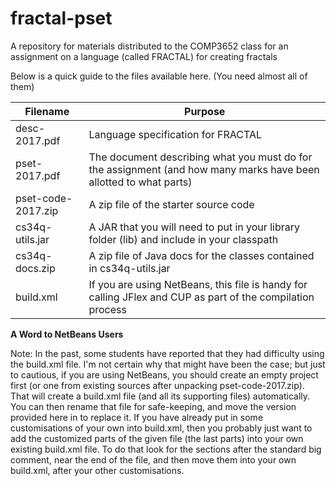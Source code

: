 # fractal-pset
A repository for materials distributed to the COMP3652 class for an assignment on a language (called FRACTAL) for 
creating fractals

Below is a quick guide to the files available here.  (You need almost all of them)

Filename     |  Purpose
----------   | ----------
desc-2017.pdf | Language specification for FRACTAL
pset-2017.pdf | The document describing what you must do for the assignment (and how many marks have been allotted to what parts)
pset-code-2017.zip | A zip file of the starter source code
cs34q-utils.jar  | A JAR that you will need to put in your library folder (lib) and include in your classpath
cs34q-docs.zip   | A zip file of Java docs for the classes contained in cs34q-utils.jar
build.xml        | If you are using NetBeans, this file is handy for calling JFlex and CUP as part of the compilation process


**A Word to NetBeans Users**

Note: In the past, some students have reported that they had difficulty using the build.xml file.  I'm not certain why that might
have been the case; but just to cautious, if you are using NetBeans, you should create an empty project first 
(or one from existing sources after unpacking pset-code-2017.zip).  That will create a build.xml file (and all its supporting
files) automatically.  You can then rename that file for safe-keeping, and move the version provided here in to replace it. 
If you have already put in some customisations of your own into build.xml, then you probably just want to add the customized parts
of the given file (the last parts) into your own existing build.xml file.  To do that look for the sections after the standard big
comment, near the end of the file, and then move them into your own build.xml, after your other customisations.
